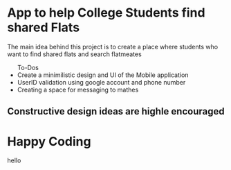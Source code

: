 <h1>App to help College Students find shared Flats</h1>

<p>The main idea behind this project is to create a place
where students who want to find shared flats and search flatmeates</p>
<ul>To-Dos
<li>Create a minimilistic design and UI of the Mobile application</li>
<li>UserID validation using google account and phone number</li>
<li>Creating a space for messaging to mathes</li>
</ul>
<h2>Constructive design ideas are highle encouraged<h2>
<h1>Happy Coding</h1>
hello
